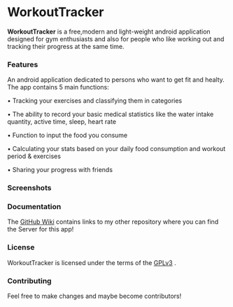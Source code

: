 # WorkoutTracker

**WorkoutTracker** is a free,modern and light-weight android application designed for gym enthusiasts and also for people who  like working out and tracking their progress at the same time.

### Features

An android application dedicated to persons who want to get fit and healty. 
The app contains 5 main functions:

• Tracking your exercises and classifying them in categories

• The ability to record your basic medical statistics like the water intake quantity, active time, sleep, heart rate

• Function to input the food you consume

• Calculating your stats based on your daily food consumption and workout period & exercises

• Sharing your progress with friends

### Screenshots



### Documentation

The [GitHub Wiki](https://github.com/Kira050200/WorkoutTracker/wiki) contains links to my other repository where you can find the Server for this app!

### License

WorkoutTracker is licensed under the terms of the [GPLv3](LICENSE) .

### Contributing

Feel free to make changes and maybe become contributors!
